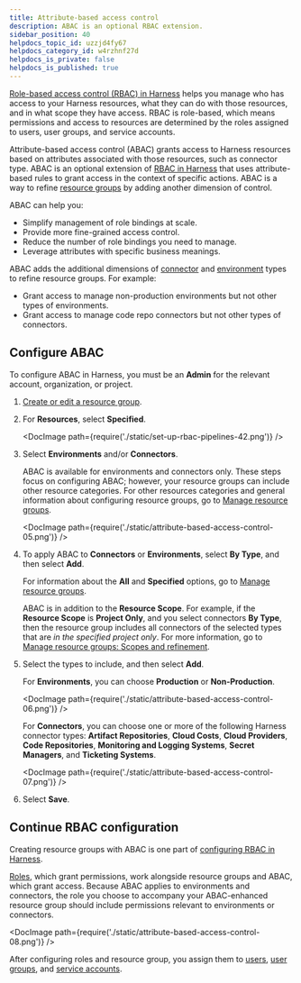 ```yaml
---
title: Attribute-based access control
description: ABAC is an optional RBAC extension.
sidebar_position: 40
helpdocs_topic_id: uzzjd4fy67
helpdocs_category_id: w4rzhnf27d
helpdocs_is_private: false
helpdocs_is_published: true
---
```


[Role-based access control (RBAC) in Harness](/docs/platform/role-based-access-control/rbac-in-harness) helps you manage who has access to your Harness resources, what they can do with those resources, and in what scope they have access. RBAC is role-based, which means permissions and access to resources are determined by the roles assigned to users, user groups, and service accounts.

Attribute-based access control (ABAC) grants access to Harness resources based on attributes associated with those resources, such as connector type. ABAC is an optional extension of [RBAC in Harness](./rbac-in-harness.md) that uses attribute-based rules to grant access in the context of specific actions.  ABAC is a way to refine [resource groups](./add-resource-groups.md) by adding another dimension of control.

ABAC can help you:

* Simplify management of role bindings at scale.
* Provide more fine-grained access control.
* Reduce the number of role bindings you need to manage.
* Leverage attributes with specific business meanings.

ABAC adds the additional dimensions of [connector](/docs/category/connectors) and [environment](/docs/continuous-delivery/x-platform-cd-features/environments/environment-overview) types to refine resource groups. For example:

* Grant access to manage non-production environments but not other types of environments.
* Grant access to manage code repo connectors but not other types of connectors.

## Configure ABAC

To configure ABAC in Harness, you must be an **Admin** for the relevant account, organization, or project.

1. [Create or edit a resource group](./add-resource-groups.md).
2. For **Resources**, select **Specified**.

   <!-- ![](./static/set-up-rbac-pipelines-42.png) -->

   <DocImage path={require('./static/set-up-rbac-pipelines-42.png')} />

3. Select **Environments** and/or **Connectors**.

   ABAC is available for environments and connectors only. These steps focus on configuring ABAC; however, your resource groups can include other resource categories. For other resources categories and general information about configuring resource groups, go to [Manage resource groups](./add-resource-groups.md).

   <!-- ![](./static/attribute-based-access-control-05.png) -->

   <DocImage path={require('./static/attribute-based-access-control-05.png')} />

4. To apply ABAC to **Connectors** or **Environments**, select **By Type**, and then select **Add**.

   For information about the **All** and **Specified** options, go to [Manage resource groups](./add-resource-groups.md).

   ABAC is in addition to the **Resource Scope**. For example, if the **Resource Scope** is **Project Only**, and you select connectors **By Type**, then the resource group includes all connectors of the selected types that are *in the specified project only*. For more information, go to [Manage resource groups: Scopes and refinement](./add-resource-groups.md#scopes-and-refinement).

5. Select the types to include, and then select **Add**.

   For **Environments**, you can choose **Production** or **Non-Production**.

   <!-- ![](./static/attribute-based-access-control-06.png) -->

   <DocImage path={require('./static/attribute-based-access-control-06.png')} />

   For **Connectors**, you can choose one or more of the following Harness connector types: **Artifact Repositories**, **Cloud Costs**, **Cloud Providers**, **Code Repositories**, **Monitoring and Logging Systems**, **Secret Managers**, and **Ticketing Systems**.

   <!-- ![](./static/attribute-based-access-control-07.png) -->

   <DocImage path={require('./static/attribute-based-access-control-07.png')} />

6. Select **Save**.

## Continue RBAC configuration

Creating resource groups with ABAC is one part of [configuring RBAC in Harness](./rbac-in-harness.md#configure-rbac-in-harness).

[Roles](./add-manage-roles.md), which grant permissions, work alongside resource groups and ABAC, which grant access. Because ABAC applies to environments and connectors, the role you choose to accompany your ABAC-enhanced resource group should include permissions relevant to environments or connectors.

<!-- ![](./static/attribute-based-access-control-08.png) -->

<DocImage path={require('./static/attribute-based-access-control-08.png')} />

After configuring roles and resource group, you assign them to [users](./add-users.md), [user groups](./add-user-groups.md), and [service accounts](./add-and-manage-service-account.md).
